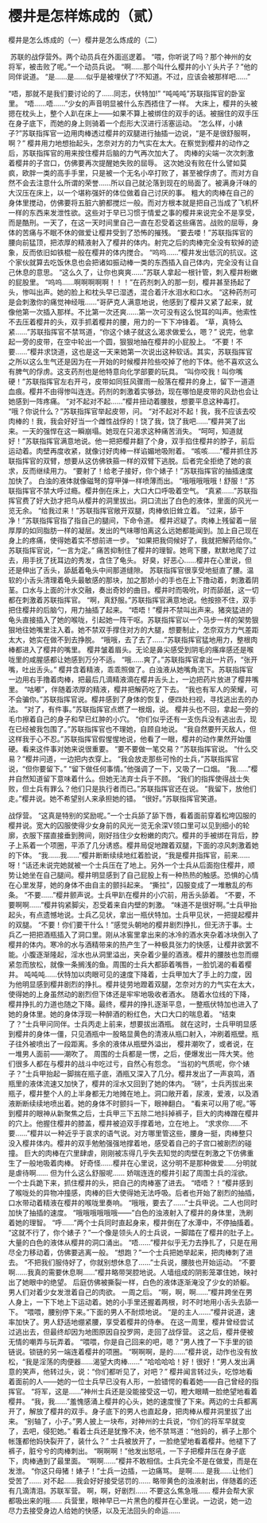# 樱井是怎样炼成的（贰）

樱井是怎么炼成的（一）樱井是怎么炼成的（二）

 苏联的战俘营外。两个动员兵在外面巡逻着。
“喂，你听说了吗？那个神州的女将军，被击败了呢。”一个动员兵说。
“啊……那个叫什么樱井的小丫头片子？”他的同伴说道。
“是……是……似乎是被埋伏了?不知道。不过，应该会被那样吧……”

“唔，那就不是我们要讨论的了……同志，伏特加!”
“吨吨吨”苏联指挥官的卧室里。
“唔……唔……”少女的声音明显被什么东西捂住了一样。
大床上，樱井的头被摁在枕头上，整个人趴在床上——如果不算上被绑住的双手的话。被捆住的双手压在身子底下，而她的身上则骑着一个彪形大汉进行活塞运动。
“怎么样，小婊子?”苏联指挥官一边用肉棒透过樱井的双腿进行抽插一边说，“是不是很舒服啊，啊？”
樱井用力地想抬起头，怎奈对方的力气实在太大。在察觉到樱井的动作之后，苏联指挥官的用来按住樱井后脑的力气再次加大了。
肉棒的尖端一次次刺激着樱井的子宫口，仿佛要再次提醒她失败的屈辱。
这次她没有败在什么譬如莫疯，欧胖一类的高手手里，只是被一个无名小卒打败了，甚至被俘虏了。而对方自然不会去注意什么所谓的荣誉……所以自己就沦落到现在的局面了。被满身汗味的大汉压在床上，以一个堪称强奸的体位做着自己讨厌的事。
粗大的肉棒在自己的身体里搅动，仿佛要将五脏六腑都搅烂一般。而对方根本就是把自己当成了飞机杯一样的东西来发泄性欲。这些对于早已习惯于情爱之事的樱井来说完全不是享受，而是酷刑。一天了，在这一天时间里自己一直在忍受着这些痛苦。战败的屈辱，身体的苦痛与不眠不休的做爱让樱井受到了恐怖的摧残。
“要去喽！”苏联指挥官的腰向前猛顶，把浓厚的精液射入了樱井的体内。射完之后的肉棒完全没有软掉的迹象，反而依旧如铁棍一般在樱井的体内搅合。
“呜呜……”樱井发出低沉的抗议。这个家伙就算去吃饭休息也会把诸如振动棒一类的东西插入自己体内，完全没有让自己休息的意思。
“这么久了，让你也爽爽……”苏联人拿起一根针管，刺入樱井粉嫩的屁股里。
“呜呜……啊啊啊啊啊！！！”在药剂刺入的那一刻，樱井甚至扬起了头，惨叫出声。她的脸上和枕头早已湿透，混合着汗水泪水和口水。
“这种药剂可是会刺激你的痛觉神经哦……”哥萨克人满意地说，他感到了樱井又紧了起来，就像他第一次插入那样。不比第一次还爽……第一次可没有这么悦耳的叫声。他索性不去压着樱井的头，双手抓着樱井的腰，用力的一下下冲锋着。
“草，真特么紧……”苏联指挥官不禁骂道，“你这个婊子就这么渴求做爱么，嗯？”
说完，他拿起一旁的皮带，在空中轮出一个圆，狠狠地抽在樱井的小屁股上。
“不要！不要……”樱井求饶道，这也是这一天来她第一次说出这种软话。其实，苏联指挥官之所以这么生气还是因为在一开始的时候樱井险些咬掉了他的下体。他不喜欢这么有脾气的俘虏。这支药剂也是他特意向化学部要的玩具。
“叫你咬我！叫你嘴硬！”苏联指挥官左右开弓，皮带如同狂风骤雨一般落在樱井的身上，留下一道道血痕。樱井不由得惨叫连连。药剂的刺激着实够劲，现在哪怕是皮带的风劲也会让她感到一阵疼痛。
“对不起对不起……”樱井扭动着腰肢，想要平息这种毒打。
“哦？你说什么？”苏联指挥官举起皮带，问。
“对不起对不起！我，我不应该去咬肉棒的！我，我会好好当一个雌性战俘的！饶了我，饶了我吧……”樱井哭了出来。一天的强悍在这一瞬崩塌。她现在只渴求这种痛苦消失。
“呵呵，知道就好！”苏联指挥官满意地说。他一把把樱井翻了个身，双手掐住樱井的脖子，前后运动着。肉壁再度收紧，就像讨好肉棒一样谄媚地吸附着。
“咳咳……”樱井抓住苏联指挥官的双臂，想要从这仿佛铁箍一样的双臂下逃脱。后者完全拒绝了她的哀求，反而继续用力。
“要射了！给老子接好，你个婊子！”苏联指挥官的抽插速度加快了。
白浊的液体就像磁弩的穿甲弹一样喷薄而出。
“哦哦哦哦哦！舒服！”苏联指挥官不禁大呼过瘾。樱井倒在床上，大口大口呼吸着空气。
“真紧……”苏联指挥官费了好大劲才把鸟从樱井的洞里拔出。洞口流出了白色的液体，里面的风光一览无余。
“给我过来！”苏联指挥官敞开双腿，肉棒依旧耸立着。
“过来，舔干净！”苏联指挥官指了指自己的腿间，下命令道。
樱井迟疑了。肉棒上残留着一层厚厚的如同脂肪一样的凝层。发出的气味哪怕离这么远她都能闻到。加上自己现在身上的疼痛，使得她着实不想前进一步。
“如果把我伺候好了，我就把解药给你。” 苏联指挥官说，“一言为定。”
痛苦抑制住了樱井的理智。她弯下腰，默默地爬了过去，用手抚了抚耳边的秀发，含住了龟头。
好臭，好恶心……樱井在心里说，但还是伸出了舌头，舔舐着龟头中间那道缝隙。
苏联指挥官很享受地挺直了腰。温软的小舌头清理着龟头最敏感的那块，加之那娇小的手也在上下撸动着，刺激着阴茎。口水与上面的汁水交融，奏出奇妙的曲目。樱井时而吸吮，时而舔舐，这一切都在刺激着苏联指挥官。
“啊，真舒服。”苏联指挥官满意地说。他按捺不住，双手把住樱井的后脑勺，用力抽插了起来。
“唔唔！”樱井不禁叫出声来。猪突猛进的龟头直接插入了她的喉咙，引起她一阵干呕。苏联指挥官以一个马步一样的架势狠狠地往她嘴里注入着。她不禁双手撑住对方的大腿，想要制止，怎奈双方力气差距太大，她实在做不到去挣脱。
“哦哦，去了去了……”苏联指挥官猛地用力，整根肉棒都进入了樱井的嘴里。
樱井皱着眉头。无论是鼻尖感受到阴毛的瘙痒感还是喉咙里的咸腥感都让她感到万分不适。
“哦……爽了。”苏联指挥官拿出一片药，“张开嘴，吐出舌头。”
樱井含着精液，乖乖照做了。白浊液从她嘴角流下。苏联指挥官一边用右手撸着肉棒，把最后几滴精液滴在樱井舌头上，一边把药片放进了樱井嘴里。
“咕嘟”，伴随着浓厚的精液，樱井把解药吃了下去。
“我也有军人的荣耀，可不会骗你。”苏联指挥官说。樱井感到了身体的恢复，便四处扫视，寻找逃出去的办法。
“对了，有件事。”苏联指挥官点燃了一根烟，说。
樱井头也不回，拿起一旁的毛巾擦着自己的身子和早已红肿的小穴。
“你们似乎还有一支伤兵没有逃出去，现在已经被我包围了。”苏联指挥官也不理她，自顾自地说。
“我自然要歼灭敌人，但这样我于心不忍。”苏联指挥官假惺惺地说，他看了一眼，樱井的动作果然开始僵硬。看来这件事对她来说很重要。
“要不要做一笔交易？”苏联指挥官说。
“什么交易？”樱井问道，一边把内衣穿上。
“我会放走那些可怜的士兵，”苏联指挥官说，“但你要留下。”
“留下做任何事情。”他强调了一下，又吸了一口烟。
“我……”樱井自然知道留下意味着什么。但她无法弃士兵于不顾。
“我们的指挥使得战士失败，但士兵有罪么？他们只是执行者而已。”苏联指挥官还在说。
“我留下，放他们走。”樱井说。她不希望别人来承担她的错。
“很好。”苏联指挥官笑道。

战俘营。
“这真是特别的奖励呢。”一个士兵舔了舔下唇，看着面前穿着松垮囚服的樱井说。宽大的囚服使得少女身前的风光一览无余深V领口里可以见到细小的轮廓，衣服下摆直接垂到胯间，刚好挡住少女粉嫩的肉穴。樱井的手被绑在背后，脖子上系着一个项圈，平添了几分诱惑。樱井局促地蹭着双腿，下面的凉风刺激着她的下体。
“我……我……”樱井断断续续地红着脸说，“我是樱井指挥官，前来……呀！”话还未说完她就被一个士兵压在了地上。另外一个士兵从后面抱住樱井，顺势让她坐在自己腿间。樱井明显感到了自己屁股上有一种热热的触感。恐惧的心情在心里发芽，她的身体不由自主的颤抖起来。
“撕拉”，囚服变成了一堆散乱的布条。
“不要……”樱井颤声说。士兵甲趴在樱井的小穴前，用舌头舔着。
“不要，不要啊啊……”樱井钩紧脚尖，忍受着来自内壁的刺激。
“味道不是很好啊。”士兵甲抬起头，有点遗憾地说。士兵乙见状，拿出一瓶伏特加。士兵甲见状，一把提起樱井的双腿。
“不要！你们要干什么！”感觉头朝地的樱井剧烈挣扎，但无济于事。士兵乙一把把酒瓶插入了洞口里。刚从冰窖里拿出来的冰冷的酒水夹杂着冰块倒入了樱井的体内。寒冷的水与酒精带来的热产生了一种极具张力的快感，让樱井欲罢不能。小腹逐渐隆起，淫水也从洞里溢出，夹杂着少量的酒液。樱井的腰肢也忽而绷紧忽而放松，就像一条搁浅的鱼。周围的士兵大都舔着嘴唇，一脸饥渴的看着樱井。
吨吨吨……伏特加以肉眼可见的速度下降着，士兵甲加大了手上的力度，因为他明显感到樱井剧烈的挣扎。樱井徒劳地蹬着双腿，怎奈对方的力气实在太大，使得她的上身虽然动的剧烈但下体还是牢牢地吸收者酒水。
随着水位线的下降，樱井挣扎的力道也随之下降。最终，樱井的挣扎逐渐平息，一整瓶伏特加也进入了她的身体里。她的身体浮现一种醉酒的粉红色，大口大口的喘息着。
“结束了？”士兵甲问同伴。士兵丙走上前来，想要拔出酒瓶。
就在这时，士兵甲明显感到樱井的身体一僵，只见酒瓶中一股略显黄色的清液从瓶口射入，冲刷着瓶壁。瓶子往外被喷出了一段距离。多余的液体从瓶壁外溢出，
樱井潮吹了，或者说，在一堆男人面前——潮吹了。
周围的士兵都是一愣，之后，便爆发出一阵大笑。他们很多人都在与樱井的战斗中吃过亏，自然心有怨念。
“当初的气质呢，你个婊子？”士兵甲抬起一脚揣在瓶子底，酒瓶又深入了几分。樱井发出了一声哀鸣，酒瓶里的液体流速又加快了，樱井的淫水又回到了她的体内。
“磅”，士兵丙拔出来瓶子，樱井整个人的上半身都无力地摊在地上。洞口敞开着，尿液，爱液，以及酒液断断续续地喷出着。她的身体不时颤抖一下，眼神翻白。
“看来可以用了呢。”等到樱井的眼神从新聚焦之后，士兵甲三下五除二地抖掉裤子，巨大的肉棒蹭在樱井的穴上。他握住樱井的膝盖，樱井被迫双手撑着地，立在地上。
“求求你……不要……”樱井以一种近乎于哀求的语气说。对方哪里管这些，腰身一挺，肉棒整只没入樱井体内。樱井的双手勉勉强强地撑着地，感受着自己的子宫口被剧烈的碰撞。
巨大的肉棒在穴里肆虐，刚刚被冻得几乎失去知觉的肉壁在刺激之下仿佛重生了一般地吸着肉棒。
好奇怪……樱井在心里说，这分明不是那种做爱……分明就是虐待啊……
但为什么这么舒服呢……
娇喘连连的樱井引起了周围士兵的淫欲。一个士兵跪下来，抓住樱井的头，把自己的肉棒塞了进去。
“唔唔？！”樱井感到了喉咙处的异物冲撞感，肉棒的巨大使得她无法呼吸。后者也开始了剧烈的抽插，口水带动着精液在樱井的喉咙里奏响。
“哦哦，要去了……”士兵甲说。二人也同时加快了抽插的速度。
“哦哦哦哦哦哦——”白色的浊液射入了樱井的身体里，洗刷着她的理智。
“呼……”两个士兵同时直起身来，樱井倒在了水潭中，不停抽搐着。
“这就不行了，你个婊子？”一个像是领头人的士兵说，一脚踏在了樱井的肚子上。大量的白色的液体从樱井的洞口涌出。
“唔……”樱井似乎无力去挣扎了，只是在用尽全力移动着，仿佛要逃离一般。
“想跑？”一个士兵把她举起来，把肉棒刺了进去。
“不把我们服侍好了，你就别想休息了……”士兵说，腰肢也开始运动。
“不要啊……我真的需要休息啊……”樱井略带哭腔地说。人墙组成的阴影笼罩住她，映衬出了她眼中的绝望。
后庭仿佛被撕裂一样，白色的液体逐渐淹没了少女的娇躯。男人们对着少女发泄着自己的肉欲。
一周之后。
“啊，啊，啊……”樱井跨坐在男人身上，一下下地上下运动着。她的小手里还握着两根，时不时地用小舌头去舔一下。
“喂喂，腰别停下来。”下面的男人不耐烦地说。
“是的主人……”樱井说道，速率加快了。男人舒适地绷紧腰，享受着樱井的侍奉。
在这一周里，樱井曾经尝试过逃出去，但最终却因为地图原因自投罗网，走回了战俘营。
这之后，樱井便被无情的嘲弄与玩弄着。
“喂喂，你是自己回来的吧，嗯？”男人拽了一下手里的锁链说。锁链的另一端连着樱井的项圈。
“啊啊啊，是的……”樱井说，动作也没有放松，“我是淫荡的肉便器……渴望大肉棒……”
“哈哈哈哈！好！很好！”男人发出满意的笑声，他转过头，说：“你们都听见了，对吧？”
樱井闻言转过头，吃惊地看着面前的人——她的一位士兵早已没有人形，一脸错愕的看着她——自己曾经的指挥官。
“将军，这是……”神州士兵还是没能接受这一切，瞪大眼睛一脸绝望地看着樱井。
“我，我……”羞愧感涌上樱井的心头，她的速度慢了下来。两边的士兵都离开了，解放了樱井的双手。身子底下的男人也直起身，把肉棒从樱井洞里拔了出来。
“别轴了，小子。”男人披上一块布，对神州的士兵说，“你们的将军早就变了，去吧，侵犯她。”
看着士兵还是犹豫不决，他不禁骂道：“他妈的，裤子上那个帐篷都他妈快裂开了，装什么？”
士兵被放开了，一脸绝望地看着樱井。他褪下了裤子，脏兮兮的肉棒刺出。
“啊啊啊！”他发出怒吼，一下子把樱井压在身子底下，肉棒通到了最里面。
“啊啊……”樱井不敢相信。士兵完全不是在做爱，而是在发泄。
“你这只母猪！婊子！”士兵一边插，一边痛骂。
是啊……
是我……让他们受苦了……
对不起……我会好好接受惩罚的……
略带黄色的浊液射出，伴随着的还有几滴清泪。苏联军营。
啊，啊，好剧烈……
不要这么焦急哦……
樱井会帮大家都吸出来的哦……
兵营里，眼神早已一片黑色的樱井在心里说。一边说，她一边尽力去接受身边人给她的快感，以及无法回头的命运……

